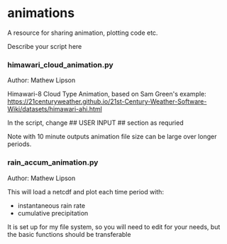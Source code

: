 # animations
A resource for sharing animation, plotting code etc.

Describe your script here

### himawari_cloud_animation.py

Author: Mathew Lipson

Himawari-8 Cloud Type Animation, based on Sam Green's example:
https://21centuryweather.github.io/21st-Century-Weather-Software-Wiki/datasets/himawari-ahi.html

In the script, change ## USER INPUT ## section as requried

Note with 10 minute outputs animation file size can be large over longer periods. 

### rain_accum_animation.py

Author: Mathew Lipson

This will load a netcdf and plot each time period with:
 - instantaneous rain rate
 - cumulative precipitation

It is set up for my file system, so you will need to edit for your needs, but 
the basic functions should be transferable
